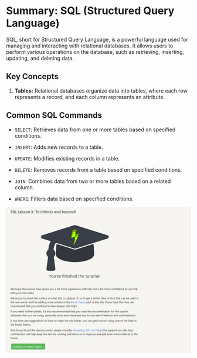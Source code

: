 # Summary: SQL (Structured Query Language)

SQL, short for Structured Query Language, is a powerful language used for managing and interacting with relational databases. It allows users to perform various operations on the database, such as retrieving, inserting, updating, and deleting data.

## Key Concepts

1. **Tables:** Relational databases organize data into tables, where each row represents a record, and each column represents an attribute.

## Common SQL Commands

- `SELECT`: Retrieves data from one or more tables based on specified conditions.

- `INSERT`: Adds new records to a table.

- `UPDATE`: Modifies existing records in a table.

- `DELETE`: Removes records from a table based on specified conditions.

- `JOIN`: Combines data from two or more tables based on a related column.

- `WHERE`: Filters data based on specified conditions.

![SQL Bolt](./images/done.PNG)
